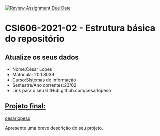 [![Review Assignment Due Date](https://classroom.github.com/assets/deadline-readme-button-24ddc0f5d75046c5622901739e7c5dd533143b0c8e959d652212380cedb1ea36.svg)](https://classroom.github.com/a/OP3aNSDP)
# **CSI606-2021-02 - Estrutura básica do repositório**

## Atualize os seus dados

- Nome:César Lopes  
- Matrícula: 20.1.8039  
- Curso:Sistemas de Informação  
- Semestre/Ano correntes:23/02
- Link para o seu GitHub:github.com/cesarlopeso

## [Projeto final:](./Projeto/README.md)
[cesarlopeso](https://github.com/CesarLopesO/)

Apresente uma breve descrição do seu projeto.
